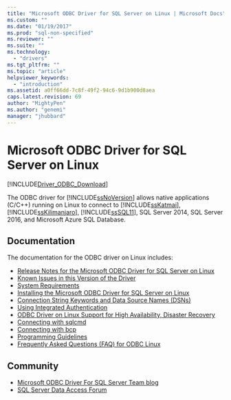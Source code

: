 ```yaml
---
title: "Microsoft ODBC Driver for SQL Server on Linux | Microsoft Docs"
ms.custom: ""
ms.date: "01/19/2017"
ms.prod: "sql-non-specified"
ms.reviewer: ""
ms.suite: ""
ms.technology: 
  - "drivers"
ms.tgt_pltfrm: ""
ms.topic: "article"
helpviewer_keywords: 
  - "introduction"
ms.assetid: a0ff66dd-7c8f-49f2-94c6-9d1b900d8aea
caps.latest.revision: 69
author: "MightyPen"
ms.author: "genemi"
manager: "jhubbard"
---
```

# Microsoft ODBC Driver for SQL Server on Linux
[!INCLUDE[Driver_ODBC_Download](../../../includes/driver_odbc_download.md)]

The ODBC driver for [!INCLUDE[ssNoVersion](../../../includes/ssnoversion_md.md)] allows native applications (C/C++) running on Linux to connect to [!INCLUDE[ssKatmai](../../../includes/sskatmai_md.md)], [!INCLUDE[ssKilimanjaro](../../../includes/sskilimanjaro_md.md)], [!INCLUDE[ssSQL11](../../../includes/sssql11_md.md)], SQL Server 2014, SQL Server 2016, and Microsoft Azure SQL Database.  
  
  
## Documentation  
The documentation for the ODBC driver on Linux includes:  
  
*   [Release Notes for the Microsoft ODBC Driver for SQL Server on Linux](../../../connect/odbc/linux/release-notes-for-the-microsoft-odbc-driver-for-sql-server-on-linux.md)  
*   [Known Issues in this Version of the Driver](../../../connect/odbc/linux/known-issues-in-this-version-of-the-driver.md)  
*   [System Requirements](../../../connect/odbc/linux/system-requirements.md)  
*   [Installing the Microsoft ODBC Driver for SQL Server on Linux](../../../connect/odbc/linux/installing-the-microsoft-odbc-driver-for-sql-server-on-linux.md)  
*   [Connection String Keywords and Data Source Names &#40;DSNs&#41;](../../../connect/odbc/linux/connection-string-keywords-and-data-source-names-dsns.md)  
*   [Using Integrated Authentication](../../../connect/odbc/linux/using-integrated-authentication.md)  
*   [ODBC Driver on Linux Support for High Availability, Disaster Recovery](../../../connect/odbc/linux/odbc-driver-on-linux-support-for-high-availability-disaster-recovery.md)  
*   [Connecting with sqlcmd](../../../connect/odbc/linux/connecting-with-sqlcmd.md)  
*   [Connecting with bcp](../../../connect/odbc/linux/connecting-with-bcp.md)  
*   [Programming Guidelines](../../../connect/odbc/linux/programming-guidelines.md)  
*   [Frequently Asked Questions &#40;FAQ&#41; for ODBC Linux](../../../connect/odbc/linux/frequently-asked-questions-faq-for-odbc-linux.md)  
  
## Community  
* [Microsoft ODBC Driver For SQL Server Team blog](http://blogs.msdn.com/sqlnativeclient/default.aspx)  
* [SQL Server Data Access Forum](http://social.technet.microsoft.com/Forums/en/sqldataaccess/threads)  
  
